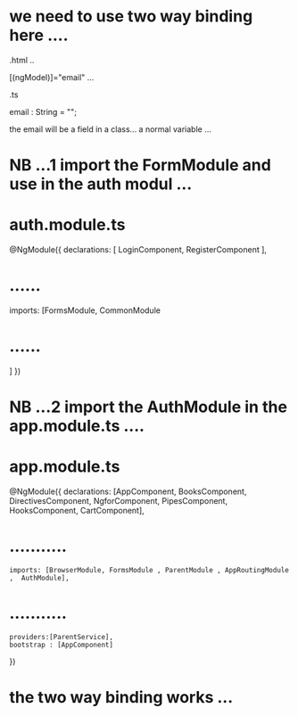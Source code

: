 # we need to use two way binding here .... 

.html .. 

[(ngModel)]="email" ... 

.ts 


email : String = "";



the email will be a field in a class... a normal variable ... 


#  NB ...1 import the FormModule and use in the auth modul ... 

# auth.module.ts 

@NgModule({
  declarations: [
    LoginComponent,
    RegisterComponent
  ],
# ......
  imports: [FormsModule,
    CommonModule
# ......
  ]
})


# NB ...2 import the AuthModule in the app.module.ts .... 

# app.module.ts 


@NgModule({
    declarations: [AppComponent, BooksComponent, DirectivesComponent, NgforComponent, PipesComponent, HooksComponent, CartComponent], 
# ...........
    imports: [BrowserModule, FormsModule , ParentModule , AppRoutingModule ,  AuthModule],
# ...........
    providers:[ParentService],
    bootstrap : [AppComponent]
})




# the two way binding works ... 
